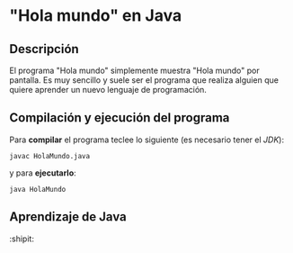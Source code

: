 # "Hola mundo" en Java

## Descripción

El programa "Hola mundo" simplemente muestra "Hola mundo" por pantalla. Es muy sencillo y suele
ser el programa que realiza alguien que quiere aprender un nuevo lenguaje de programación.

## Compilación y ejecución del programa

Para **compilar** el programa teclee lo siguiente (es necesario tener el *JDK*):

```console
javac HolaMundo.java
```

y para **ejecutarlo**:

```console
java HolaMundo
```

## Aprendizaje de Java

 :shipit: